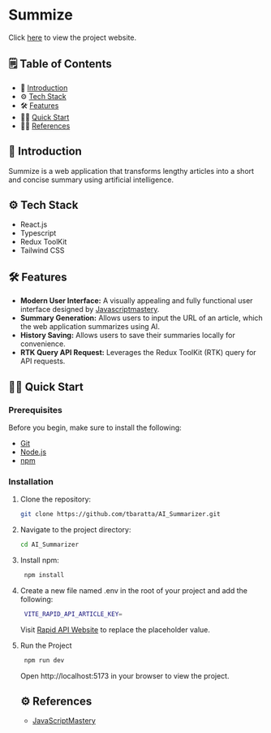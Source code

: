 # Summize

Click [here](https://prismatic-pavlova-22cb2c.netlify.app/) to view the project website.

## 🗒️ Table of Contents

- 🤖 [Introduction](#introduction)
- ⚙️ [Tech Stack](#tech-stack)
- 🛠️ [Features](#features)
- 🏃‍♂️ [Quick Start](#quick-start)
- 🏃‍♂️ [References](#references)

## 🤖 Introduction <a name="introduction"></a>

Summize is a web application that transforms lengthy articles into a short and concise summary using artificial intelligence.

## ⚙️ Tech Stack <a name="tech-stack"></a>

- React.js
- Typescript
- Redux ToolKit
- Tailwind CSS

## 🛠️ Features <a name="features"></a>

- **Modern User Interface:** A visually appealing and fully functional user interface designed by [Javascriptmastery](https://www.youtube.com/@javascriptmastery).
- **Summary Generation:** Allows users to input the URL of an article, which the web application summarizes using AI.
- **History Saving:** Allows users to save their summaries locally for convenience.
- **RTK Query API Request:** Leverages the Redux ToolKit (RTK) query for API requests.

## 🏃‍♂️ Quick Start <a name="quick-start"></a>

### Prerequisites <a name="prerequisites"></a>

Before you begin, make sure to install the following:

- [Git](https://git-scm.com/)
- [Node.js](https://nodejs.org/en)
- [npm](https://www.npmjs.com/)

### Installation <a name="installation"></a>

1. Clone the repository:

    ```bash
    git clone https://github.com/tbaratta/AI_Summarizer.git
    ```

2. Navigate to the project directory:

    ```bash
    cd AI_Summarizer
    ```

3. Install npm:
   ```bash
    npm install
    ```
4. Create a new file named .env in the root of your project and add the following:
   ```bash
    VITE_RAPID_API_ARTICLE_KEY=
    ```
   Visit [Rapid API Website](https://rapidapi.com/restyler/api/article-extractor-and-summarizer?utm_source=youtube.com%2FJavaScriptMastery&utm_medium=referral&utm_campaign=DevRel) to replace the placeholder value.

5. Run the Project
   ```bash
    npm run dev
    ```
   Open http://localhost:5173 in your browser to view the project.

   ## ⚙️ References <a name="references"></a>

   - [JavaScriptMastery](https://www.youtube.com/@javascriptmastery)
   
